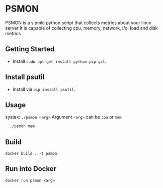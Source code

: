 # PSMON

PSMON is a sipmle python script that collects metrics about your linux server
It is capable of collecting cpu, memory, network, i/o, load and disk metrics

## Getting Started

  * Install `sudo apt-get install python-pip git`.

## Install psutil

  * Install via `pip install psutil`.

## Usage

  systax: `./psmon <arg>`
  Argument `<arg>` can be `cpu` or `mem`

  ```sh
    ./psmon mem
  ```

## Build

  `docker build . -t psmon`

## Run into Docker

  `docker run psmon <arg>`